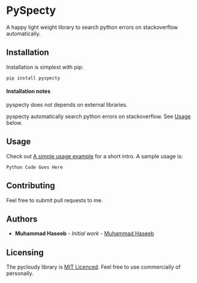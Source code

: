 # PySpecty
A happy light weight library to search python errors on stackoverflow automatically.

## Installation

Installation is simplest with pip:

    pip install pyspecty
    

#### Installation notes

pyspecty does not depends on external libraries.

pyspecty automatically search python errors on stackoverflow. See [Usage](#usage) below.

## Usage

Check out [A simple usage example](Example/main.py) for a short intro. A sample usage is:

`Python Code Goes Here`

## Contributing

Feel free to submit pull requests to me.

## Authors

* **Muhammad Haseeb** - *Initial work* - [Muhammad Haseeb](https://github.com/iam-mhaseeb)

## Licensing
The pycloudy library is [MIT Licenced](LICENSE). Feel free to use commercially of personally.
